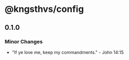 # @kngsthvs/config

## 0.1.0

### Minor Changes

- "If ye love me, keep my commandments." - John 14:15
